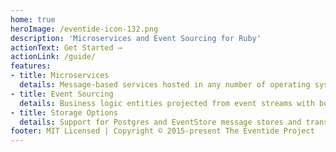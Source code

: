 ```yaml
---
home: true
heroImage: /eventide-icon-132.png
description: 'Microservices and Event Sourcing for Ruby'
actionText: Get Started →
actionLink: /guide/
features:
- title: Microservices
  details: Message-based services hosted in any number of operating system processes or machines, with actor-based pub-sub consumers, component hosting, message dispatching, and handlers
- title: Event Sourcing
  details: Business logic entities projected from event streams with both in-memory, first-level caching and second-level on disk caching
- title: Storage Options
  details: Support for Postgres and EventStore message stores and transports, depending on your performance and scale needs
footer: MIT Licensed | Copyright © 2015-present The Eventide Project
---
```



